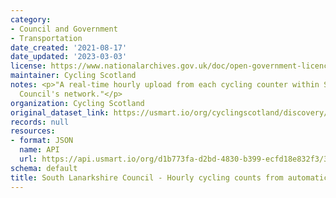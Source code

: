 ```yaml
---
category:
- Council and Government
- Transportation
date_created: '2021-08-17'
date_updated: '2023-03-03'
license: https://www.nationalarchives.gov.uk/doc/open-government-licence/version/3/
maintainer: Cycling Scotland
notes: <p>"A real-time hourly upload from each cycling counter within South Lanarkshire
  Council's network."</p>
organization: Cycling Scotland
original_dataset_link: https://usmart.io/org/cyclingscotland/discovery/discovery-view-detail/1ba7b643-860e-41c9-8798-106fff4720cf
records: null
resources:
- format: JSON
  name: API
  url: https://api.usmart.io/org/d1b773fa-d2bd-4830-b399-ecfd18e832f3/33d30786-3d9e-4513-b2d1-9a67a96c831d/1/urql
schema: default
title: South Lanarkshire Council - Hourly cycling counts from automatic cycling counters
---
```

